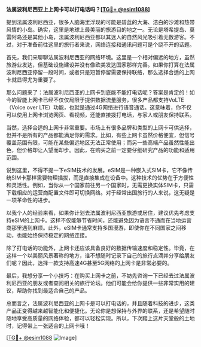 **法属波利尼西亚上上网卡可以打电话吗？[[TG💪+ @esim1088](https://t.me/s/esim1088)]**

提到法属波利尼西亚，很多人脑海里浮现的可能是碧蓝的大海、洁白的沙滩和热带风情的小岛。确实，这里是地球上最美丽的旅游目的地之一。无论是塔希提岛、莫雷阿岛还是其他小岛，法属波利尼西亚都以其迷人的自然风光吸引着无数游客。不过，对于准备前往这里的旅行者来说，网络连接和通讯问题可是个绕不开的话题。

首先，我们来聊聊法属波利尼西亚的网络环境。这里是一个相对偏远的地方，虽然旅游业发达，但基础设施建设并没有像欧美发达国家那样完善。如果你打算在法属波利尼西亚停留一段时间，或者只是短暂停留需要保持联络，那么选择合适的上网卡就显得尤为重要了。

那么问题来了：法属波利尼西亚的上网卡到底能不能打电话呢？答案是肯定的！如今的智能上网卡已经不仅仅局限于提供数据流量服务，很多产品都支持VoLTE（Voice over LTE）功能，也就是通过4G网络进行语音通话。这意味着，你不仅可以使用上网卡浏览网页、看视频，还能直接拨打电话，与家人或朋友保持联系。

当然，选择合适的上网卡非常重要。市场上有很多品牌和类型的上网卡可供选择，但并不是所有的产品都能满足你的需求。比如，有些上网卡虽然价格便宜，但信号覆盖范围有限，可能在某些偏远地区无法正常使用；而另一些高端产品虽然性能出色，但价格却让人望而却步。因此，在购买之前一定要仔细研究产品的功能和适用范围。

说到这里，不得不提一下eSIM技术的发展。eSIM是一种嵌入式SIM卡，它不像传统SIM卡那样需要物理插拔，而是直接集成在设备中。这种技术的优势在于方便性和灵活性。例如，当你从一个国家前往另一个国家时，无需更换实体SIM卡，只需下载相应的运营商配置文件即可切换网络。对于经常出国旅行的人来说，这无疑是一项革命性的进步。

以我个人的经验来看，如果你计划去法属波利尼西亚旅游或居住，建议优先考虑支持eSIM的上网卡。这样不仅能够节省时间，还能避免因为语言不通而在当地运营商那里遇到麻烦。此外，eSIM卡通常支持多国漫游，即使你在不同国家之间移动，也能始终保持稳定的网络连接。

除了打电话的功能外，上网卡还应该具备良好的数据传输速度和稳定性。毕竟，在这样一个以美丽风景著称的地方，谁不想随时记录下自己的旅行点滴并分享给朋友们呢？因此，选择一款支持高速4G甚至5G网络的上网卡是非常必要的。

最后，我想分享一个小技巧：在购买上网卡之前，不妨先咨询一下已经去过法属波利尼西亚的朋友或者查阅相关的旅行论坛。他们可能会给你提供一些非常实用的建议，帮助你找到最适合自己的产品。

总而言之，法属波利尼西亚的上网卡是可以打电话的，并且随着科技的进步，这类产品正变得越来越智能化和便捷化。无论你是想保持与外界的联系，还是希望随时随地享受高质量的网络体验，都可以轻松实现。所以，下次踏上这片天堂般的土地时，记得带上一张适合的上网卡哦！

[[TG💪+ @esim1088](https://t.me/s/esim1088) ![Image](https://i.postimg.cc/4NQfJmqS/Snipaste-2025-05-13-00-14-12.png)]